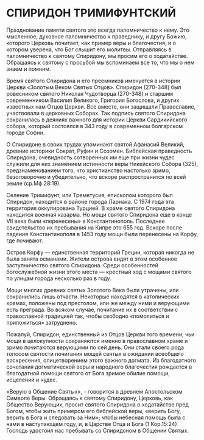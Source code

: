 # СПИРИДОН ТРИМИФУНТСКИЙ

Празднование памяти святого это всегда паломничество к нему. Это мысленное, духовное паломничество к праведнику, и другу Божию, которого Церковь почитает, как пример веры и благочестия, и о котором уверена, что Бог слышит его молитвы. Отправляясь в паломничество к святому Спиридону, мы просим его о ходатайстве. Обращаясь к святому с просьбой мы вспоминаем все то, что мы о нем знаем и помним.

Время святого Спиридона и его преемников именуется в истории Церкви «Золотым Веком Святых Отцов». Спиридон (270-348) был ровесником святого Николая Чудотворца (270-348) и старшим современником Василия Великого, Григория Богослова, и других известных нам Отцов Церкви. Все вместе, они защищали Православие, участвовали в церковных Соборах. Так подпись святого Спиридона сохранилась в деяниях важного для истории Церкви Сардикийского собора, который состоялся в 343 году в современном болгарском городе Софии.

О Спиридоне в своих трудах упоминают святой Афанасий Великий, древние историки Сократ, Руфин и Созомен. Библейская праведность Спиридона, очевидность сотворенных им еще при жизни чудес служили для них знамением истинности веры Никейского Собора (325), предзнаменованием того, что христианство настолько зримо, безоговорочно и убедительно, что вскоре распространится по всей земле (ср.Мф.28:19).

Селение Тримифунт, или Треметусия, епископом которого был Спиридон, находится в районе города Ларнака. С 1974 года эта территория оккупирована Турцией. В храме святого Спиридона находится военная казарма. Но мощи святого Спиридона еще в конце VII века были «перенесены» в Константинополь. Последнее свидетельство их пребывания на Кипре это 655 год. Вскоре после падения Константинополя в 1453 году мощи были перенесены на Корфу, где почивают.

Остров Корфу — единственная территорий Греции, которая никогда не была занята османами. Жители острова видят в этом особенное заступничество святого Спиридона. Среди особенностей богослужебной жизни этого места — крестный ход с мощами святого по улицам города несколько раз в году.

Мощи многих древних святых Золотого Века были утрачены, или сохранились лишь отчасти. Некоторые находятся в католических храмах, положены под престолом, или же между ними и верующими есть преграда. Во всяком случае, почитание их в соответствии с православной традицией так, чтобы свободно «помолиться и приложиться» затруднено.

Пожалуй, Спиридон, единственный из Отцов Церкви того времени, чьи мощи в целокупности сохраняются именно в православном храме и зримо почитаются верующими по сей день. Они стали своего рода топосом святости почитания мощей святых в ожидании всеобщего воскресения, олицетворением этого важного догмата. Из благодатного сочетания догматической веры и народного благочестия рождается в благодатной помощи святого от Бога зримое обилие помощи, исцелений и чудес.

«Верую в Общение Святых», - говорится в древнем Апостольском Символе Веры. Обращаясь к святому Спиридону, Церковь, как Общество Верующих, просит святого Спиридона о ходатайстве пред Богом, чтобы жить примером его библейской веры, «верить Богу, верить в Бога и следовать за Ним»; чтобы небесная помощь была с нами в наступающем году, и, в Царстве Отца и Бога (1 Кор.15:24) Господь удостоил нас пребывать со Спиридоном в Общении Святых.
